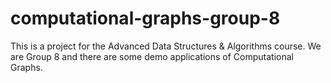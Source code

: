 # computational-graphs-group-8
This is a project for the Advanced Data Structures &amp; Algorithms course. We are Group 8 and there are some demo applications of Computational Graphs.